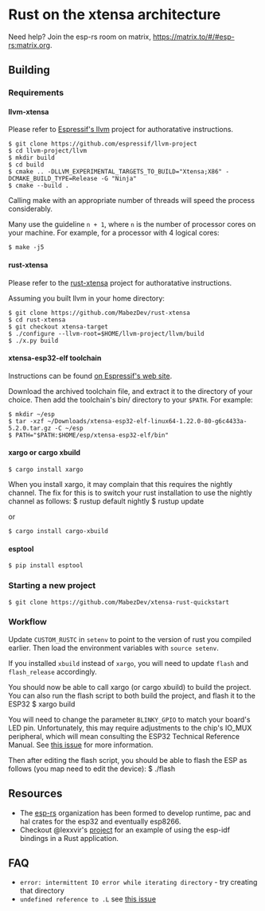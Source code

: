 
# Rust on the xtensa architecture

Need help? Join the esp-rs room on matrix, https://matrix.to/#/#esp-rs:matrix.org.

## Building

### Requirements

#### llvm-xtensa
Please refer to [Espressif's llvm](https://github.com/espressif/llvm-project) project for authoratative instructions.

    $ git clone https://github.com/espressif/llvm-project
    $ cd llvm-project/llvm
    $ mkdir build
    $ cd build
    $ cmake .. -DLLVM_EXPERIMENTAL_TARGETS_TO_BUILD="Xtensa;X86" -DCMAKE_BUILD_TYPE=Release -G "Ninja"
    $ cmake --build .

Calling make with an appropriate number of threads will speed the process considerably.

Many use the guideline `n + 1`, where `n` is the number of processor cores on your machine. For example, for a processor with 4 logical cores:
    
    $ make -j5

#### rust-xtensa
Please refer to the [rust-xtensa](https://github.com/MabezDev/rust-xtensa) project for authoratative instructions.

Assuming you built llvm in your home directory:

    $ git clone https://github.com/MabezDev/rust-xtensa
    $ cd rust-xtensa
    $ git checkout xtensa-target
    $ ./configure --llvm-root=$HOME/llvm-project/llvm/build
    $ ./x.py build

#### xtensa-esp32-elf toolchain
Instructions can be found [on Espressif's web site](https://docs.espressif.com/projects/esp-idf/en/release-v3.0/get-started/linux-setup.html).

Download the archived toolchain file, and extract it to the directory of your choice. Then add the toolchain's bin/ directory to your `$PATH`. For example:

    $ mkdir ~/esp
    $ tar -xzf ~/Downloads/xtensa-esp32-elf-linux64-1.22.0-80-g6c4433a-5.2.0.tar.gz -C ~/esp
    $ PATH="$PATH:$HOME/esp/xtensa-esp32-elf/bin"

#### xargo or cargo xbuild
    $ cargo install xargo

When you install xargo, it may complain that this requires the nightly channel. The fix for this is to switch your rust installation to use the nightly channel as follows:
    $ rustup default nightly
    $ rustup update


or

    $ cargo install cargo-xbuild

#### esptool
    $ pip install esptool

### Starting a new project
    $ git clone https://github.com/MabezDev/xtensa-rust-quickstart

### Workflow
Update `CUSTOM_RUSTC` in `setenv` to point to the version of rust you compiled earlier. Then load the environment variables with `source setenv`.

If you installed `xbuild` instead of `xargo`, you will need to update `flash` and `flash_release` accordingly.
    
You should now be able to call xargo (or cargo xbuild) to build the project. You can also run the flash script to both build the project, and flash it to the ESP32
    $ xargo build

You will need to change the parameter `BLINKY_GPIO` to match your board's LED pin. Unfortunately, this may require adjustments to the chip's IO_MUX peripheral, which will mean consulting the ESP32 Technical Reference Manual. See [this issue](https://github.com/MabezDev/idf2svd/issues/11) for more information.

Then after editing the flash script, you should be able to flash the ESP as follows (you map need to edit the device):
    $ ./flash

## Resources

- The [esp-rs](https://github.com/esp-rs) organization has been formed to develop runtime, pac and hal crates for the esp32 and eventually esp8266.
- Checkout @lexxvir's [project](https://github.com/lexxvir/esp32-hello) for an example of using the esp-idf bindings in a Rust application.

## FAQ

- `error: intermittent IO error while iterating directory` - try creating that directory
- `undefined reference to .L` see [this issue](https://github.com/MabezDev/xtensa-rust-quickstart/issues/1)
